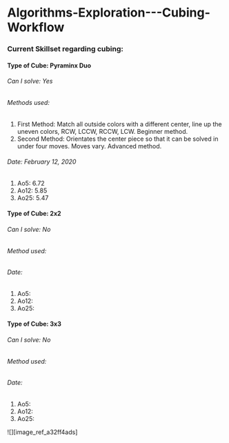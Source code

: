 # Algorithms-Exploration---Cubing-Workflow

### Current Skillset regarding cubing:

#### Type of Cube: Pyraminx Duo
###### Can I solve: Yes
###### Methods used: 
1. First Method: Match all outside colors with a different center, line up the uneven colors, RCW, LCCW, RCCW, LCW. Beginner method.
2. Second Method: Orientates the center piece so that it can be solved in under four moves. Moves vary. Advanced method.
###### Date: February 12, 2020
1. Ao5: 6.72
2. Ao12: 5.85
3. Ao25: 5.47

#### Type of Cube: 2x2
###### Can I solve: No
###### Method used: 
###### Date:
1. Ao5: 
2. Ao12:
3. Ao25: 

#### Type of Cube: 3x3
###### Can I solve: No
###### Method used: 
###### Date:
1. Ao5: 
2. Ao12:
3. Ao25: 

![][image_ref_a32ff4ads]
